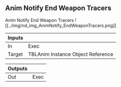 ## Anim Notify End Weapon Tracers
Anim Notify End Weapon Tracers
![[../img/nd_img_AnimNotify_EndWeaponTracers.png]]

|Inputs||
|--|--|
| In | Exec |
| Target | TBLAnim Instance Object Reference |

|Outputs||
|--|--|
| Out | Exec |
